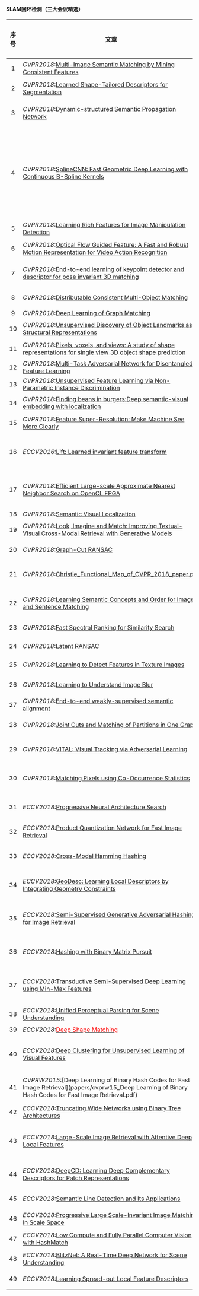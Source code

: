 #### SLAM回环检测（三大会议精选）

| <center>序号</center> | <center>文章</center>                                        | <center>特点</center>          |                  <center>是否开源</center>                   | <center>备注</center>                                        |
| :-------------------: | :----------------------------------------------------------- | :----------------------------- | :----------------------------------------------------------: | ------------------------------------------------------------ |
|           1           | *CVPR2018*:[Multi-Image Semantic Matching by Mining Consistent Features](papers/Wang_Multi-Image_Semantic_Matching_CVPR_2018_paper.pdf) | 语义图像匹配                   |                              否                              |                                                              |
|           2           | *CVPR2018*:[Learned Shape-Tailored Descriptors for Segmentation](papers/Khan_Learned_Shape-Tailored_Descriptors_CVPR_2018_paper.pdf) | 形状描述符                     |                              否                              |                                                              |
|           3           | *CVPR2018*:[Dynamic-structured Semantic Propagation Network](papers/Liang_Dynamic-Structured_Semantic_Propagation_CVPR_2018_paper.pdf) | 动态结构语义传播网络           |                              否                              |                                                              |
|           4           | *CVPR2018*:[SplineCNN: Fast Geometric Deep Learning with Continuous B-Spline Kernels](papers/Fey_SplineCNN_Fast_Geometric_CVPR_2018_paper.pdf) | 几何深度学习                   |      [是](https://github.com/rusty1s/pytorch_geometric)      | [几何深度学习](http://www.yidianzixun.com/article/0J3c2xqi)两大技术 |
|           5           | *CVPR2018*:[Learning Rich Features for Image Manipulation Detection](papers/Zhou_Learning_Rich_Features_CVPR_2018_paper.pdf) | 图像篡改检测                   |                              否                              |                                                              |
|           6           | *CVPR2018*:[Optical Flow Guided Feature: A Fast and Robust Motion Representation for Video Action Recognition](papers/Sun_Optical_Flow_Guided_CVPR_2018_paper.pdf) | 光流加速特征提取               | [是](https://github.com/kevin-ssy/Optical-Flow-Guided-Feature) |                                                              |
|           7           | *CVPR2018*:[End-to-end learning of keypoint detector and descriptor for pose invariant 3D matching](papers/Georgakis_End-to-End_Learning_of_CVPR_2018_paper.pdf) | 3d端到端特征检测与描述         |                              否                              |                                                              |
|           8           | *CVPR2018*:[Distributable Consistent Multi-Object Matching](papers/Hu_Distributable_Consistent_Multi-Object_CVPR_2018_paper.pdf) | 多对象匹配                     |                              否                              |                                                              |
|           9           | *CVPR2018*:[Deep Learning of Graph Matching](papers/Zanfir_Deep_Learning_of_CVPR_2018_paper.pdf) | 图匹配                         |                              否                              |                                                              |
|          10           | *CVPR2018*:[Unsupervised Discovery of Object Landmarks as Structural Representations](paper/Zhang_Unsupervised_Discovery_of_CVPR_2018_paper.pdf) | 目标结构描述                   |                              否                              |                                                              |
|          11           | *CVPR2018*:[Pixels, voxels, and views: A study of shape representations for single view 3D object shape prediction](Shin_Pixels_Voxels_and_CVPR_2018_paper.pdf) | 3d形状表达                     | [是](https://www.ics.uci.edu/~daeyuns/pixels-voxels-views/)  |                                                              |
|          12           | *CVPR2018*:[Multi-Task Adversarial Network for Disentangled Feature Learning](papers/Liu_Multi-Task_Adversarial_Network_CVPR_2018_paper.pdf) | 特征学习                       |                              否                              |                                                              |
|          13           | *CVPR2018*:[Unsupervised Feature Learning via Non-Parametric Instance Discrimination](papers/Wu_Unsupervised_Feature_Learning_CVPR_2018_paper.pdf) | 特征学习                       |                              否                              |                                                              |
|          14           | *CVPR2018*:[Finding beans in burgers:Deep semantic-visual embedding with localization](papers/Engilberge_Finding_Beans_in_CVPR_2018_paper.pdf) | 语义信息促进定位               |                              否                              |                                                              |
|          15           | *CVPR2018*:[Feature Super-Resolution: Make Machine See More Clearly](papers/Tan_Feature_Super-Resolution_Make_CVPR_2018_paper.pdf) | 超像素特征                     |                              否                              |                                                              |
|          16           | *ECCV2016*:[Lift: Learned invariant feature transform](papers/Yi2016_Chapter_LIFTLearnedInvariantFeatureTra.pdf) | LIFT特征比SIFT匹配度更高       |                              是                              |                                                              |
|          17           | *CVPR2018*:[Efficient Large-scale Approximate Nearest Neighbor Search on OpenCL FPGA](papers/Zhang_Efficient_Large-Scale_Approximate_CVPR_2018_paper.pdf) | 基于ANN的大场景搜索方法        |                              否                              |                                                              |
|          18           | *CVPR2018*:[Semantic Visual Localization](papers/Schonberger_Semantic_Visual_Localization_CVPR_2018_paper.pdf) | 语义定位                       |                              否                              |                                                              |
|          19           | *CVPR2018*:[Look, Imagine and Match: Improving Textual-Visual Cross-Modal Retrieval with Generative Models](papers/Gu_Look_Imagine_and_CVPR_2018_paper.pdf) | 跨模态检索                     |                              否                              |                                                              |
|          20           | *CVPR2018*:[Graph-Cut RANSAC](papers/Barath_Graph-Cut_RANSAC_CVPR_2018_paper.pdf) | 鲁棒状态估计方法               |       [是](https://github.com/danini/graph-cut-ransac)       |                                                              |
|          21           | *CVPR2018*:[Christie_Functional_Map_of_CVPR_2018_paper.pdf](papers/Christie_Functional_Map_of_CVPR_2018_paper.pdf) | 数据集，世界功能地图           |                [是](https://github.com/fMoW)                 |                                                              |
|          22           | *CVPR2018*:[Learning Semantic Concepts and Order for Image and Sentence Matching](Huang_Learning_Semantic_Concepts_CVPR_2018_paper.pdf) | 语义匹配（图像和句子）         |                              否                              |                                                              |
|          23           | *CVPR2018*:[Fast Spectral Ranking for Similarity Search](Iscen_Fast_Spectral_Ranking_CVPR_2018_paper.pdf) | 相似度搜索                     |                              否                              |                                                              |
|          24           | *CVPR2018*:[Latent RANSAC](Korman_Latent_RANSAC_CVPR_2018_paper.pdf) | Latent RANSAC                  |          [是](https://github.com/rlit/LatentRANSAC)          |                                                              |
|          25           | *CVPR2018*:[Learning to Detect Features in Texture Images](Zhang_Learning_to_Detect_CVPR_2018_paper.pdf) | 纹理图片特征检测               |                              否                              |                                                              |
|          26           | *CVPR2018*:[Learning to Understand Image Blur](Zhang_Learning_to_Understand_CVPR_2018_paper.pdf) | 模糊图像理解                   |  [“是”](https://github.com/Lotuslisa/Understand_Image_Blur)  |                                                              |
|          27           | *CVPR2018*:[End-to-end weakly-supervised semantic alignment](papers/Rocco_End-to-End_Weakly-Supervised_Semantic_CVPR_2018_paper.pdf) | 弱监督语义匹配                 |                              否                              |                                                              |
|          28           | *CVPR2018*:[Joint Cuts and Matching of Partitions in One Graph](papers/Yu_Joint_Cuts_and_CVPR_2018_paper.pdf) | 图割和图匹配联合               |                              否                              |                                                              |
|          29           | *CVPR2018*:[VITAL: VIsual Tracking via Adversarial Learning](papers/Song_VITAL_VIsual_Tracking_CVPR_2018_paper.pdf) | 利用对抗学习进行视觉跟踪       |    [是](https://ybsong00.github.io/cvpr18_tracking/index)    |                                                              |
|          30           | *CVPR2018*:[Matching Pixels using Co-Occurrence Statistics](Kat_Matching_Pixels_Using_CVPR_2018_paper.pdf) | 利用统计学方法匹配像素         |                              否                              |                                                              |
|          31           | *ECCV2018*:[Progressive Neural Architecture Search](papers/Chenxi_Liu_Progressive_Neural_Architecture_ECCV_2018_paper.pdf) | 利用增强学习进行搜索           |                              有                              |                                                              |
|          32           | *ECCV2018*:[Product Quantization Network for Fast Image Retrieval](papers/Tan_Yu_Product_Quantization_Network_ECCV_2018_paper.pdf) | 快速图像搜索                   |                              否                              |                                                              |
|          33           | *ECCV2018*:[Cross-Modal Hamming Hashing](papers/Yue_Cao_Cross-Modal_Hamming_Hashing_ECCV_2018_paper.pdf) | 跨模态哈希汉明搜索             |                              否                              |                                                              |
|          34           | *ECCV2018*:[GeoDesc: Learning Local Descriptors by Integrating Geometry Constraints](papers/Zixin_Luo_Learning_Local_Descriptors_ECCV_2018_paper.pdf) | 利用几何约束的局部描述子       |                              否                              |                                                              |
|          35           | *ECCV2018*:[Semi-Supervised Generative Adversarial Hashing for Image Retrieval](papers/Guanan_Wang_Semi-Supervised_Generative_Adversarial_ECCV_2018_paper.pdf) | 半监督对抗哈希算法用于图像检索 |                              否                              |                                                              |
|          36           | *ECCV2018*:[Hashing with Binary Matrix Pursuit](papers/Fatih_Cakir_Hashing_with_Binary_ECCV_2018_paper.pdf) | 利用二进制矩阵跟踪的哈希       |                              否                              |                                                              |
|          37           | *ECCV2018*:[Transductive Semi-Supervised Deep Learning using Min-Max Features](papers/Weiwei_Shi_Transductive_Semi-Supervised_Deep_ECCV_2018_paper.pdf) | 基于大小特征的的半监督学习     |                              否                              |                                                              |
|          38           | *ECCV2018*:[Unified Perceptual Parsing for Scene Understanding](papers/Tete_Xiao_Unified_Perceptual_Parsing_ECCV_2018_paper.pdf) | 统一的场景感知                 |     [是](https://github.com/CSAILVision/unifiedparsing)      |                                                              |
|          39           | *ECCV2018*:[<font color=#ff0000>Deep Shape Matching</font>](papers/) | 形状匹配                       |       [是](http://cmp.felk.cvut.cz/cnnimageretrieval/)       |                                                              |
|          40           | *ECCV2018*:[Deep Clustering for Unsupervised Learning of Visual Features](papers/Mathilde_Caron_Deep_Clustering_for_ECCV_2018_paper.pdf) | 将聚类引入CNN的参数学习中      |                              否                              |                                                              |
|          41           | *CVPRW2015*:[Deep Learning of Binary Hash Codes for Fast Image Retrieval](papers/cvprw15_Deep Learning of Binary Hash Codes for Fast Image Retrieval.pdf) | 二进制哈希快速图像检索         |     [是](https://github.com/kevinlin311tw/caffe-cvprw15)     |                                                              |
|          42           | *ECCV2018*:[Truncating Wide Networks using Binary Tree Architectures](papers/Zhang_Truncating_Wide_Networks_ICCV_2017_paper.pdf) | 二进制树网络架构               |         [是](https://github.com/ZhangVision/bitnet)          |                                                              |
|          43           | *ECCV2018*:[Large-Scale Image Retrieval with Attentive Deep Local Features](papers/Noh_Large-Scale_Image_Retrieval_ICCV_2017_paper.pdf) | 利用局部特征进行大规模图像检索 |                              否                              |                                                              |
|          44           | *ECCV2018*:[DeepCD: Learning Deep Complementary Descriptors for Patch Representations](papers/Yang_DeepCD_Learning_Deep_ICCV_2017_paper.pdf) | 进行互补学习的描述符           |          [是](https://github.com/shamangary/DeepCD)          |                                                              |
|          45           | *ECCV2018*:[Semantic Line Detection and Its Applications](papers/Lee_Semantic_Line_Detection_ICCV_2017_paper.pdf) | 语义线检测                     |                              否                              |                                                              |
|          46           | *ECCV2018*:[Progressive Large Scale-Invariant Image Matching In Scale Space](papers/Zhou_Progressive_Large_Scale-Invariant_ICCV_2017_paper.pdf) | 尺度不变图像匹配               |                              否                              |                                                              |
|          47           | *ECCV2018*:[Low Compute and Fully Parallel Computer Vision with HashMatch](papers/Fanello_Low_Compute_and_ICCV_2017_paper.pdf) | 低复杂度哈希匹配               |                              否                              |                                                              |
|          48           | *ECCV2018*:[BlitzNet: A Real-Time Deep Network for Scene Understanding](papers/Dvornik_BlitzNet_A_Real-Time_ICCV_2017_paper.pdf) | 实时场景理解                   |      [是](http://thoth.inrialpes.fr/research/blitznet/)      |                                                              |
|          49           | *ECCV2018*:[Learning Spread-out Local Feature Descriptors](papers/Zhang_Learning_Spread-Out_Local_ICCV_2017_paper.pdf) | 局部特征描述子                 |            [是](https://github.com/ColumbiaDVMM/)            |                                                              |

